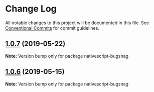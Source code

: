 # Change Log

All notable changes to this project will be documented in this file.
See [Conventional Commits](https://conventionalcommits.org) for commit guidelines.

## [1.0.7](https://github.com/Akylas/nativescript-bugsnag/compare/v1.0.6...v1.0.7) (2019-05-22)

**Note:** Version bump only for package nativescript-bugsnag





## [1.0.6](https://github.com/Akylas/nativescript-bugsnag/compare/v1.0.5...v1.0.6) (2019-05-15)

**Note:** Version bump only for package nativescript-bugsnag
